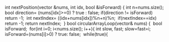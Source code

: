 int nextPosition(vector<int> &nums, int idx, bool &isForward) {
int n=nums.size();
bool direction= (nums[idx]>=0) ? true : false;
​
if(direction != isForward)
return -1;
​
int nextIndex= ((idx+nums[idx])%n+n)%n;
​
if(nextIndex==idx)
return -1;
return nextIndex;
​
}
bool circularArrayLoop(vector<int>& nums) {
​
bool isForward;
​
for(int i=0; i<nums.size(); i++){
int slow, fast;
slow=fast=i;
​
isForward=(nums[i]>0) ? true: false;
​
while(true){